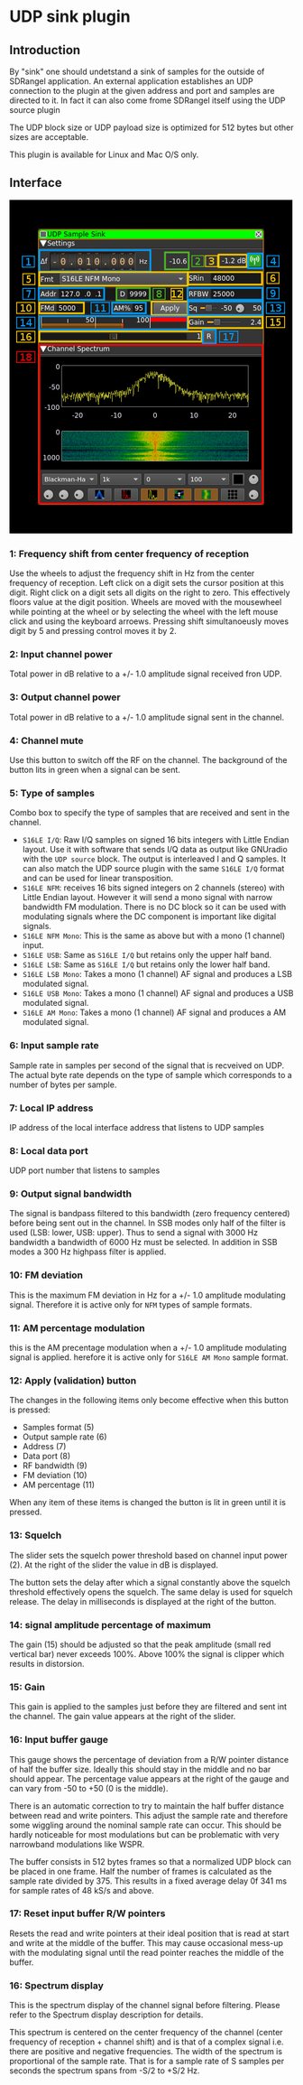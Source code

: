 <h1>UDP sink plugin</h1>

<h2>Introduction</h2>

By "sink" one should undetstand a sink of samples for the outside of SDRangel application. An external application establishes an UDP connection to the plugin at the given address and port and samples are directed to it. In fact it can also come frome SDRangel itself using the UDP source plugin

The UDP block size or UDP payload size is optimized for 512 bytes but other sizes are acceptable.

This plugin is available for Linux and Mac O/S only.

<h2>Interface</h2>

![UDP Sink plugin GUI](../../../doc/img/UDPsink_plugin.png)

<h3>1: Frequency shift from center frequency of reception</h3>

Use the wheels to adjust the frequency shift in Hz from the center frequency of reception. Left click on a digit sets the cursor position at this digit. Right click on a digit sets all digits on the right to zero. This effectively floors value at the digit position. Wheels are moved with the mousewheel while pointing at the wheel or by selecting the wheel with the left mouse click and using the keyboard arroews. Pressing shift simultanoeusly moves digit by 5 and pressing control moves it by 2.

<h3>2: Input channel power</h3>

Total power in dB relative to a +/- 1.0 amplitude signal received fron UDP.

<h3>3: Output channel power</h3>

Total power in dB relative to a +/- 1.0 amplitude signal sent in the channel.

<h3>4: Channel mute</h3>

Use this button to switch off the RF on the channel. The background of the button lits in green when a signal can be sent.

<h3>5: Type of samples</h3>

Combo box to specify the type of samples that are received and sent in the channel.

  - `S16LE I/Q`: Raw I/Q samples on signed 16 bits integers with Little Endian layout. Use it with software that sends I/Q data as output like GNUradio with the `UDP source` block. The output is interleaved I and Q samples. It can also match the UDP source plugin with the same `S16LE I/Q` format and can be used for linear transposition.
  - `S16LE NFM`: receives 16 bits signed integers on 2 channels (stereo) with Little Endian layout. However it will send a mono signal with narrow bandwidth FM modulation. There is no DC block so it can be used with modulating signals where the DC component is important like digital signals.
  - `S16LE NFM Mono`: This is the same as above but with a mono (1 channel) input.
  - `S16LE USB`: Same as `S16LE I/Q` but retains only the upper half band.
  - `S16LE LSB`: Same as `S16LE I/Q` but retains only the lower half band.
  - `S16LE LSB Mono`: Takes a mono (1 channel) AF signal and produces a LSB modulated signal.
  - `S16LE USB Mono`: Takes a mono (1 channel) AF signal and produces a USB modulated signal.
  - `S16LE AM Mono`: Takes a mono (1 channel) AF signal and produces a AM modulated signal.
  
<h3>6: Input sample rate</h3>

Sample rate in samples per second of the signal that is recveived on UDP. The actual byte rate depends on the type of sample which corresponds to a number of bytes per sample.

<h3>7: Local IP address</h3>

IP address of the local interface address that listens to UDP samples 

<h3>8: Local data port</h3>

UDP port number that listens to samples 

<h3>9: Output signal bandwidth</h3>

The signal is bandpass filtered to this bandwidth (zero frequency centered) before being sent out in the channel. In SSB modes only half of the filter is used (LSB: lower, USB: upper). Thus to send a signal with 3000 Hz bandwidth a bandwidth of 6000 Hz must be selected. In addition in SSB modes a 300 Hz highpass filter is applied.

<h3>10: FM deviation</h3>

This is the maximum FM deviation in Hz for a +/- 1.0 amplitude modulating signal. Therefore it is active only for `NFM` types of sample formats.

<h3>11: AM percentage modulation</h3>

this is the AM precentage modulation when a +/- 1.0 amplitude modulating signal is applied. herefore it is active only for `S16LE AM Mono` sample format.

<h3>12: Apply (validation) button</h3>

The changes in the following items only become effective when this button is pressed:

  - Samples format (5)
  - Output sample rate (6)
  - Address (7)
  - Data port (8)
  - RF bandwidth (9)
  - FM deviation (10)
  - AM percentage (11)

When any item of these items is changed the button is lit in green until it is pressed. 

<h3>13: Squelch</h3>

The slider sets the squelch power threshold based on channel input power (2). At the right of the slider the value in dB is displayed. 

The button sets the delay after which a signal constantly above the squelch threshold effectively opens the squelch. The same delay is used for squelch release. The delay in milliseconds is displayed at the right of the button. 

<h3>14: signal amplitude percentage of maximum</h3>

The gain (15) should be adjusted so that the peak amplitude (small red vertical bar) never exceeds 100%. Above 100% the signal is clipper which results in distorsion. 

<h3>15: Gain</h3>

This gain is applied to the samples just before they are filtered and sent int the channel. The gain value appears at the right of the slider.

<h3>16: Input buffer gauge</h3>

This gauge shows the percentage of deviation from a R/W pointer distance of half the buffer size. Ideally this should stay in the middle and no bar should appear. The percentage value appears at the right of the gauge and can vary from -50 to +50 (0 is the middle).

There is an automatic correction to try to maintain the half buffer distance between read and write pointers. This adjust the sample rate and therefore some wiggling around the nominal sample rate can occur. This should be hardly noticeable for most modulations but can be problematic with very narrowband modulations like WSPR.

The buffer consists in 512 bytes frames so that a normalized UDP block can be placed in one frame. Half the number of frames is calculated as the sample rate divided by 375. This results in a fixed average delay 0f 341 ms for sample rates of 48 kS/s and above. 

<h3>17: Reset input buffer R/W pointers</h3>

Resets the read and write pointers at their ideal position that is read at start and write at the middle of the buffer. This may cause occasional mess-up with the modulating signal until the read pointer reaches the middle of the buffer.

<h3>16: Spectrum display</h3>

This is the spectrum display of the channel signal before filtering. Please refer to the Spectrum display description for details. 

This spectrum is centered on the center frequency of the channel (center frequency of reception + channel shift) and is that of a complex signal i.e. there are positive and negative frequencies. The width of the spectrum is proportional of the sample rate. That is for a sample rate of S samples per seconds the spectrum spans from -S/2 to +S/2 Hz. 
